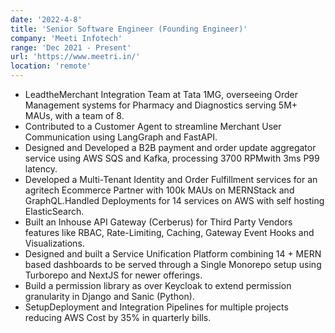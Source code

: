 ```yaml
---
date: '2022-4-8'
title: 'Senior Software Engineer (Founding Engineer)'
company: 'Meeti Infotech'
range: 'Dec 2021 - Present'
url: 'https://www.meetri.in/'
location: 'remote'
---
```


- LeadtheMerchant Integration Team at Tata 1MG, overseeing Order Management systems for Pharmacy and Diagnostics serving 5M+ MAUs, with a team of 8.
- Contributed to a Customer Agent to streamline Merchant User Communication using LangGraph and FastAPI.
- Designed and Developed a B2B payment and order update aggregator service using AWS SQS and Kafka, processing 3700 RPMwith 3ms P99 latency.
- Developed a Multi-Tenant Identity and Order Fulfillment services for an agritech Ecommerce Partner with 100k MAUs on MERNStack and GraphQL.Handled Deployments for 14 services on AWS with self hosting ElasticSearch.
- Built an Inhouse API Gateway (Cerberus) for Third Party Vendors features like RBAC, Rate-Limiting, Caching, Gateway Event Hooks and Visualizations.
- Designed and built a Service Unification Platform combining 14 + MERN based dashboards to be served through a Single Monorepo setup using Turborepo and NextJS for newer offerings.
- Build a permission library as over Keycloak to extend permission granularity in Django and Sanic (Python).
- SetupDeployment and Integration Pipelines for multiple projects reducing AWS Cost by 35% in quarterly bills.
